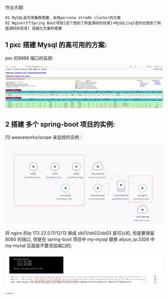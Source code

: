 作业大纲:

```
01 MySQL高可用集群搭建，采用percona xtradb cluster的方案
02 Nginx+3个Spring Boot项目[这个放到了网盘源码的目录]+MySQL[sql语句也放到了网盘源码的目录] 容器化方案的搭建
```

## 1 pxc 搭建 Mysql 的高可用的方案:

pxc 的8888 端口的监控:

![](/assets/import_20191108213601.png)

## 2 搭建 多个 spring-boot 项目的实例:

\[1\] weaveworks/scope 来监控的实例：

![](/assets/import_20191109114501.png)

将 nginx 的ip 172.22.0.11/12/13 换成 sb01/sb02/sb03 是可以的, 但是要保留 8080 的端口, 但是在 spring-boot 项目中 my-mysql 替换 aliyun\_ip:3306 中 my-mysql 后面是不要添加端口的;

![](/assets/import_20191109115101.png)----

